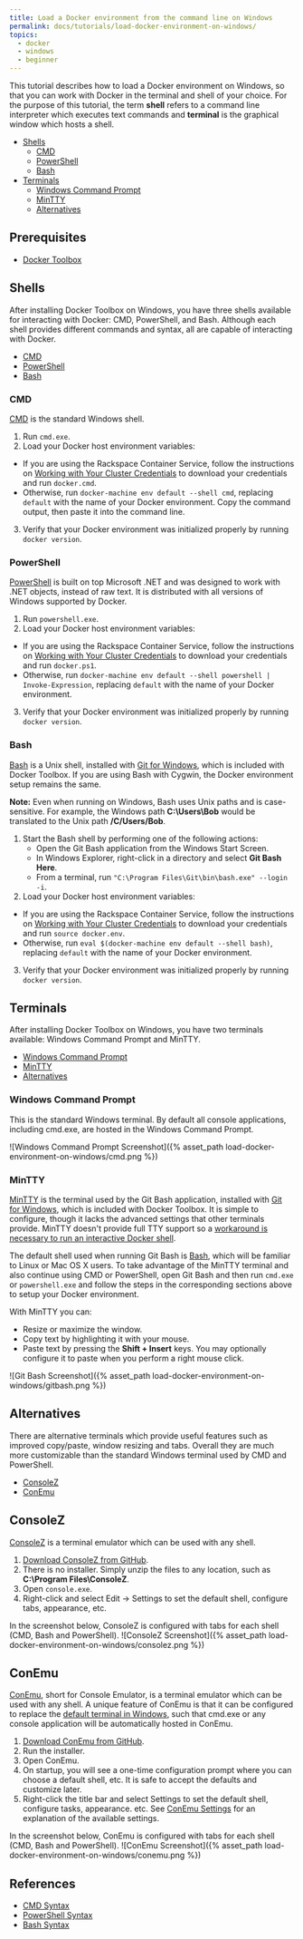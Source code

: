 ```yaml
---
title: Load a Docker environment from the command line on Windows
permalink: docs/tutorials/load-docker-environment-on-windows/
topics:
  - docker
  - windows
  - beginner
---
```


This tutorial describes how to load a Docker environment on Windows, so that you can work
with Docker in the terminal and shell of your choice. For the purpose of this
tutorial, the term **shell** refers to a command line interpreter which executes
text commands and **terminal** is the graphical window which hosts a shell.

* [Shells](#shells)
  * [CMD](#cmd)
  * [PowerShell](#powershell)
  * [Bash](#bash)
* [Terminals](#terminals)
  * [Windows Command Prompt](#cmd-prompt)
  * [MinTTY](#mintty)
  * [Alternatives](#alternatives)

## <a name="prerequisites"></a> Prerequisites

* [Docker Toolbox](https://www.docker.com/toolbox)

## <a name="shells"></a> Shells
After installing Docker Toolbox on Windows, you have three shells available for
interacting with Docker: CMD, PowerShell, and Bash. Although each shell provides
different commands and syntax, all are capable of interacting with Docker.

* [CMD](#cmd)
* [PowerShell](#powershell)
* [Bash](#bash)

### <a name="cmd"></a> CMD
[CMD][cmd-doc] is the standard Windows shell.

1. Run `cmd.exe`.
2. Load your Docker host environment variables:
  * If you are using the Rackspace Container Service, follow the instructions on [Working with Your Cluster Credentials][get-cluster-creds]
    to download your credentials and run `docker.cmd`.
  * Otherwise, run `docker-machine env default --shell cmd`, replacing `default`
    with the name of your Docker environment. Copy the command output, then paste it into the command line.
3. Verify that your Docker environment was initialized properly by running `docker version`.

[cmd-doc]: http://ss64.com/nt/syntax.html
<!-- TODO: REPLACE WITH REAL URL -->
[get-cluster-creds]: http://todo

### <a name="powershell"></a> PowerShell
[PowerShell][powershell-doc] is built on top Microsoft .NET and was designed to
work with .NET objects, instead of raw text. It is distributed with all versions of Windows supported by Docker.

1. Run `powershell.exe`.
2. Load your Docker host environment variables:
  * If you are using the Rackspace Container Service, follow the instructions on [Working with Your Cluster Credentials][get-cluster-creds]
    to download your credentials and run `docker.ps1`.
  * Otherwise, run `docker-machine env default --shell powershell | Invoke-Expression`,
    replacing `default` with the name of your Docker environment.
3. Verify that your Docker environment was initialized properly by running `docker version`.

[powershell-doc]: https://technet.microsoft.com/en-us/library/ms714469.aspx

### <a name="bash"></a> Bash
[Bash][bash-doc] is a Unix shell, installed with [Git for Windows][git-for-windows],
which is included with Docker Toolbox. If you are using Bash with Cygwin,
the Docker environment setup remains the same.

**Note:** Even when running on Windows, Bash uses Unix paths and is case-sensitive. For example,
the Windows path **C:\Users\Bob** would be translated to the Unix path **/C/Users/Bob**.

1. Start the Bash shell by performing one of the following actions:
    * Open the Git Bash application from the Windows Start Screen.
    * In Windows Explorer, right-click in a directory and select **Git Bash Here**.
    * From a terminal, run `"C:\Program Files\Git\bin\bash.exe" --login -i`.
2. Load your Docker host environment variables:
  * If you are using the Rackspace Container Service, follow the instructions on [Working with Your Cluster Credentials][get-cluster-creds]
    to download your credentials and run `source docker.env`.
  * Otherwise, run `eval $(docker-machine env default --shell bash)`,
    replacing `default` with the name of your Docker environment.
3. Verify that your Docker environment was initialized properly by running `docker version`.

[git-for-windows]: https://git-for-windows.github.io
[bash-doc]: http://www.gnu.org/software/bash/manual/bash.html

## <a name="terminals"></a> Terminals
After installing Docker Toolbox on Windows, you have two terminals available:
Windows Command Prompt and MinTTY.

* [Windows Command Prompt](#cmd-prompt)
* [MinTTY](#mintty)
* [Alternatives](#alternatives)

### <a name="cmd-prompt"></a> Windows Command Prompt
This is the standard Windows terminal. By default all console applications, including cmd.exe,
are hosted in the Windows Command Prompt.

![Windows Command Prompt Screenshot]({% asset_path load-docker-environment-on-windows/cmd.png %})

### <a name="mintty"></a> MinTTY
[MinTTY][mintty] is the terminal used by the Git Bash application, installed with [Git for Windows][git-for-windows],
which is included with Docker Toolbox. It is simple to configure, though it lacks
the advanced settings that other terminals provide. MinTTY doesn't provide full
TTY support so a [workaround is necessary to run an interactive Docker shell][troubleshooting-tty].

The default shell used when running Git Bash is [Bash](#bash), which will be familiar
to Linux or Mac OS X users. To take advantage of the MinTTY terminal and also continue using CMD or PowerShell,
open Git Bash and then run `cmd.exe` or `powershell.exe` and follow the steps
in the corresponding sections above to setup your Docker environment.

With MinTTY you can:

* Resize or maximize the window.
* Copy text by highlighting it with your mouse.
* Paste text by pressing the **Shift + Insert** keys. You may optionally
  configure it to paste when you perform a right mouse click.<br/>

![Git Bash Screenshot]({% asset_path load-docker-environment-on-windows/gitbash.png %})

[mintty]: https://mintty.github.io
[troubleshooting-tty]: /docs/references/troubleshooting-cannot-enable-tty-mode-on-windows/#ssh

## <a name="alternatives"></a>Alternatives
There are alternative terminals which provide useful features such as improved copy/paste,
window resizing and tabs. Overall they are much more customizable than the standard
Windows terminal used by CMD and PowerShell.

* [ConsoleZ][consolez]
* [ConEmu][conemu]

## <a name="consolez"></a> ConsoleZ
[ConsoleZ][consolez] is a terminal emulator which can be used with any shell.

1. [Download ConsoleZ from GitHub][consolez-downloads].
2. There is no installer. Simply unzip the files to any location, such as **C:\Program Files\ConsoleZ**.
3. Open `console.exe`.
4. Right-click and select Edit &rarr; Settings to set the default shell, configure tabs, appearance, etc.


In the screenshot below, ConsoleZ is configured with tabs for each shell (CMD, Bash and PowerShell).
![ConsoleZ Screenshot]({% asset_path load-docker-environment-on-windows/consolez.png %})

[consolez]: https://github.com/cbucher/console/wiki
[consolez-downloads]: https://github.com/cbucher/console/wiki/Downloads

## <a name="conemu"></a> ConEmu
[ConEmu][conemu], short for Console Emulator, is a terminal emulator which can be used with any shell.
A unique feature of ConEmu is that it can be configured to replace the [default terminal
in Windows][conemu-default-terminal], such that cmd.exe or any console application will
be automatically hosted in ConEmu.

1. [Download ConEmu from GitHub][conemu-releases].
2. Run the installer.
3. Open ConEmu.
4. On startup, you will see a one-time configuration prompt where you can choose a default shell, etc.
    It is safe to accept the defaults and customize later.
5. Right-click the title bar and select Settings to set the default shell, configure tasks, appearance. etc.
    See [ConEmu Settings][conemu-settings] for an explanation of the available settings.

In the screenshot below, ConEmu is configured with tabs for each shell (CMD, Bash and PowerShell).
![ConEmu Screenshot]({% asset_path load-docker-environment-on-windows/conemu.png %})

[conemu]: https://conemu.github.io/
[conemu-releases]: https://github.com/Maximus5/ConEmu/releases
[conemu-settings]: https://conemu.github.io/en/Settings.html
[conemu-default-terminal]: https://conemu.github.io/en/DefaultTerminal.html

## <a name="references"></a> References
* [CMD Syntax][cmd-doc]
* [PowerShell Syntax](http://ss64.com/ps/syntax.html)
* [Bash Syntax](http://ss64.com/bash/syntax.html)
